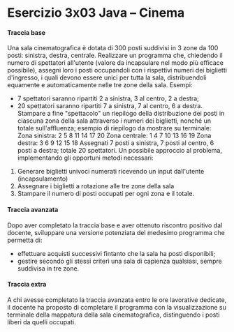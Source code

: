 # Esercizio 3x03 Java – Cinema
#### Traccia base
Una sala cinematografica è dotata di 300 posti suddivisi in 3 zone da 100 posti: sinistra,
destra, centrale.
Realizzare un programma che, chiedendo il numero di spettatori all'utente (valore da
incapsulare nel modo più efficace possibile), assegni loro i posti occupandoli con i rispettivi
numeri dei biglietti d'ingresso, i quali devono essere unici per tutta la sala, distribuendoli
equamente e automaticamente nelle tre zone della sala. Esempi:
* 7 spettatori saranno ripartiti 2 a sinistra, 3 al centro, 2 a destra;
* 20 spettatori saranno ripartiti 7 a sinistra, 7 al centro, 6 a destra.
Stampare a fine "spettacolo" un riepilogo della distribuzione dei posti in ciascuna zona della
sala attraverso i numeri dei biglietti, nonché un totale sull'affluenza; esempio di riepilogo da
mostrare su terminale:
Zona sinistra: 2 5 8 11 14 17 20
Zona centrale: 1 4 7 10 13 16 19
Zona destra: 3 6 9 12 15 18
Assegnati 7 posti a sinistra, 7 posti al centro, 6 posti a destra;
totale 20 spettatori.
Un possibile approccio al problema, implementando gli opportuni metodi necessari:
1. Generare biglietti univoci numerati ricevendo un input dall'utente (incapsulamento)
2. Assegnare i biglietti a rotazione alle tre zone della sala
3. Stampare il numero di posti occupati per ogni zona e il totale.
#### Traccia avanzata
Dopo aver completato la traccia base e aver ottenuto riscontro positivo dal docente,
sviluppare una versione potenziata del medesimo programma che permetta di:
* effettuare acquisti successivi fintanto che la sala ha posti disponibili;
* gestire secondo gli stessi criteri una sala di capienza qualsiasi, sempre suddivisa in
tre zone.
#### Traccia extra
A chi avesse completato la traccia avanzata entro le ore lavorative dedicate, il docente ha proposto di completare il programma con la visualizzazione su terminale della mappatura della sala cinematografica, distinguendo i posti liberi da quelli occupati.